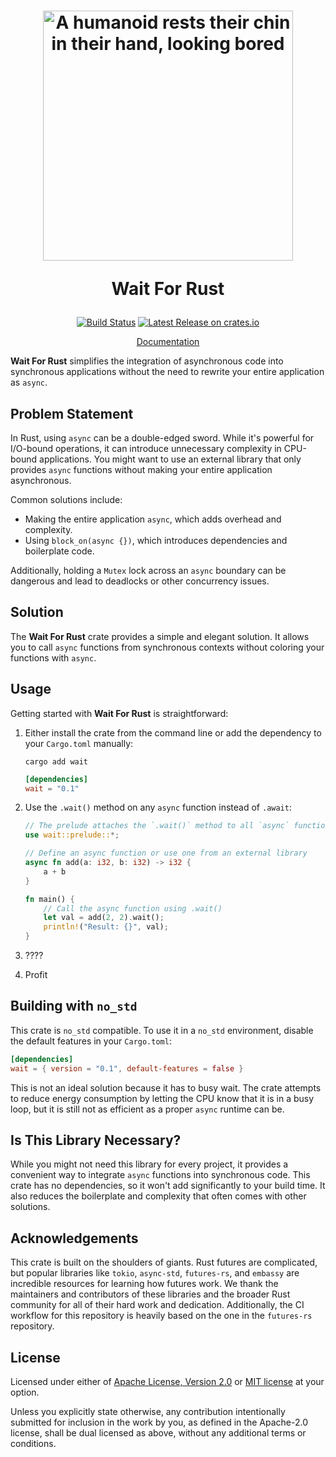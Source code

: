 <h1 align="center">
  <a href="https://github.com/FlippingBinaryLLC/wait-rs"><img
    alt="A humanoid rests their chin in their hand, looking bored"
    src="https://flippingbinary.com/wait-rs/logo-square.png" width="400"></a>

Wait For Rust

</h1>

<p align="center">
<a
  href="https://github.com/FlippingBinaryLLC/wait-rs/actions?query=branch%3Amain"><img
    alt="Build Status"
    src="https://img.shields.io/github/actions/workflow/status/FlippingBinaryLLC/wait-rs/ci.yml?branch=main"></a>
<a
  href="https://crates.io/crates/wait"><img alt="Latest Release on crates.io"
  src="https://img.shields.io/crates/v/wait.svg"></a>
</p>

<p align="center">
<a href="https://docs.rs/wait">
  Documentation
</a>
</p>

**Wait For Rust** simplifies the integration of asynchronous code into
synchronous applications without the need to rewrite your entire application
as `async`.

## Problem Statement

In Rust, using `async` can be a double-edged sword. While it's powerful for
I/O-bound operations, it can introduce unnecessary complexity in CPU-bound
applications. You might want to use an external library that only provides
`async` functions without making your entire application asynchronous.

Common solutions include:

- Making the entire application `async`, which adds overhead and complexity.
- Using `block_on(async {})`, which introduces dependencies and boilerplate code.

Additionally, holding a `Mutex` lock across an `async` boundary can be
dangerous and lead to deadlocks or other concurrency issues.

## Solution

The **Wait For Rust** crate provides a simple and elegant solution. It allows
you to call `async` functions from synchronous contexts without coloring your
functions with `async`.

## Usage

Getting started with **Wait For Rust** is straightforward:

1. Either install the crate from the command line or add the dependency to
   your `Cargo.toml` manually:

   ```shell
   cargo add wait
   ```

   ```toml
   [dependencies]
   wait = "0.1"
   ```

2. Use the `.wait()` method on any `async` function instead of `.await`:

   ```rust
   // The prelude attaches the `.wait()` method to all `async` functions
   use wait::prelude::*;

   // Define an async function or use one from an external library
   async fn add(a: i32, b: i32) -> i32 {
       a + b
   }

   fn main() {
       // Call the async function using .wait()
       let val = add(2, 2).wait();
       println!("Result: {}", val);
   }
   ```

3. ????

4. Profit

## Building with `no_std`

This crate is `no_std` compatible. To use it in a `no_std` environment,
disable the default features in your `Cargo.toml`:

```toml
[dependencies]
wait = { version = "0.1", default-features = false }
```

This is not an ideal solution because it has to busy wait. The crate attempts
to reduce energy consumption by letting the CPU know that it is in a busy
loop, but it is still not as efficient as a proper `async` runtime can be.

## Is This Library Necessary?

While you might not need this library for every project, it provides a
convenient way to integrate `async` functions into synchronous code. This
crate has no dependencies, so it won't add significantly to your build time.
It also reduces the boilerplate and complexity that often comes with other
solutions.

## Acknowledgements

This crate is built on the shoulders of giants. Rust futures are complicated,
but popular libraries like `tokio`, `async-std`, `futures-rs`, and `embassy`
are incredible resources for learning how futures work. We thank the
maintainers and contributors of these libraries and the broader Rust
community for all of their hard work and dedication. Additionally, the CI
workflow for this repository is heavily based on the one in the `futures-rs`
repository.

## License

Licensed under either of [Apache License, Version 2.0](LICENSE-APACHE) or
[MIT license](LICENSE-MIT) at your option.

Unless you explicitly state otherwise, any contribution intentionally
submitted for inclusion in the work by you, as defined in the Apache-2.0
license, shall be dual licensed as above, without any additional terms or
conditions.
